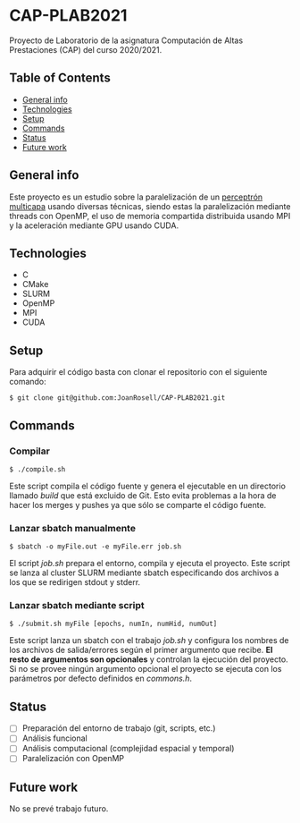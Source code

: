 # CAP-PLAB2021

Proyecto de Laboratorio de la asignatura Computación de Altas Prestaciones (CAP) del curso 2020/2021.

## Table of Contents

- [General info](#general-info)
- [Technologies](#technologies)
- [Setup](#setup)
- [Commands](#commands)
- [Status](#status)
- [Future work](#future-work)

## General info

Este proyecto es un estudio sobre la paralelización de un [perceptrón multicapa](https://es.wikipedia.org/wiki/Perceptr%C3%B3n_multicapa) usando diversas técnicas, siendo estas la paralelización mediante threads con OpenMP, el uso de memoria compartida distribuida usando MPI y la aceleración mediante GPU usando CUDA.

## Technologies

- C
- CMake
- SLURM
- OpenMP
- MPI
- CUDA

## Setup

Para adquirir el código basta con clonar el repositorio con el siguiente comando:

```shell
$ git clone git@github.com:JoanRosell/CAP-PLAB2021.git
```

## Commands

### Compilar

```shell
$ ./compile.sh
```

Este script compila el código fuente y genera el ejecutable en un directorio llamado _build_ que está excluido de Git. Esto evita problemas a la hora de hacer los merges y pushes ya que sólo se comparte el código fuente.

### Lanzar sbatch manualmente

```shell
$ sbatch -o myFile.out -e myFile.err job.sh
```

El script _job.sh_ prepara el entorno, compila y ejecuta el proyecto. Este script se lanza al cluster SLURM mediante sbatch especificando dos archivos a los que se redirigen stdout y stderr.

### Lanzar sbatch mediante script

```shell
$ ./submit.sh myFile [epochs, numIn, numHid, numOut]
```
Este script lanza un sbatch con el trabajo _job.sh_ y configura los nombres de los archivos de salida/errores según el primer argumento que recibe. **El resto de argumentos son opcionales** y controlan la ejecución del proyecto. Si no se provee ningún argumento opcional el proyecto se ejecuta con los parámetros por defecto definidos en _commons.h_.

## Status

 - [ ] Preparación del entorno de trabajo (git, scripts, etc.)
 - [ ] Análisis funcional
 - [ ] Análisis computacional (complejidad espacial y temporal)
 - [ ] Paralelización con OpenMP

## Future work

No se prevé trabajo futuro.
